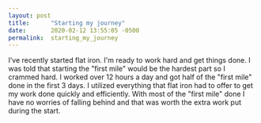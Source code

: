 ```yaml
---
layout: post
title:      "Starting my journey"
date:       2020-02-12 13:55:05 -0500
permalink:  starting_my_journey
---
```



I’ve recently started flat iron. I'm ready to work hard and get things done. I was told that starting the "first mile" would be the hardest part so I crammed hard. I worked over 12 hours a day and got half of the "first mile" done in the first 3 days. I utilized everything that flat iron had to offer to get my work done quickly and efficiently. With most of the "first mile" done I have no worries of falling behind and that was worth the extra work put during the start.


